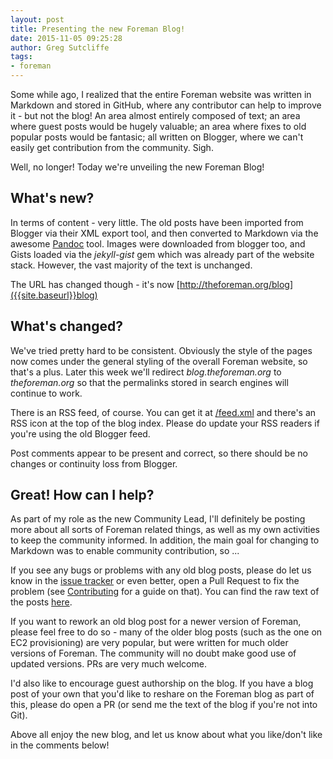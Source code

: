 ```yaml
---
layout: post
title: Presenting the new Foreman Blog!
date: 2015-11-05 09:25:28
author: Greg Sutcliffe
tags:
- foreman
---
```


Some while ago, I realized that the entire Foreman website was written in
Markdown and stored in GitHub, where any contributor can help to improve it -
but not the blog! An area almost entirely composed of text; an area where guest
posts would be hugely valuable; an area where fixes to old popular posts would
be fantasic; all written on Blogger, where we can't easily get contribution
from the community. Sigh.

Well, no longer! Today we're unveiling the new Foreman Blog!

<!--more-->

## What's new?

In terms of content - very little. The old posts have been imported from
Blogger via their XML export tool, and then converted to Markdown via the
awesome [Pandoc](pandoc.org) tool. Images were downloaded from blogger too, and
Gists loaded via the *jekyll-gist* gem which was already part of the website
stack. However, the vast majority of the text is unchanged.

The URL has changed though - it's now
[http://theforeman.org/blog]({{site.baseurl}}blog)

## What's changed?

We've tried pretty hard to be consistent. Obviously the style of the pages now
comes under the general styling of the overall Foreman website, so that's a
plus. Later this week we'll redirect *blog.theforeman.org* to *theforeman.org*
so that the permalinks stored in search engines will continue to work.

There is an RSS feed, of course. You can get it at
[/feed.xml]({{site.baseurl}}feed.xml) and there's an RSS icon at the top
of the blog index. Please do update your RSS readers if you're using the old Blogger
feed.

Post comments appear to be present and correct, so there should be no
changes or continuity loss from Blogger.

## Great! How can I help?

As part of my role as the new Community Lead, I'll definitely be posting more
about all sorts of Foreman related things, as well as my own activities to keep
the community informed. In addition, the main goal for changing to Markdown was
to enable community contribution, so ...

If you see any bugs or problems with any old blog posts, please do let us know
in the [issue tracker](https://github.com/theforeman/theforeman.org/issues) or
even better, open a Pull Request to fix the problem (see
[Contributing]({{site.baseurl}}contribute.html#Documentationandwebsite)
for a guide on that). You can find the raw text of the posts
[here](https://github.com/theforeman/theforeman.org/tree/gh-pages/_posts).

If you want to rework an old blog post for a newer version of Foreman, please
feel free to do so - many of the older blog posts (such as the one on EC2
provisioning) are very popular, but were written for much older versions of
Foreman. The community will no doubt make good use of updated versions. PRs are
very much welcome.

I'd also like to encourage guest authorship on the blog. If you have a blog
post of your own that you'd like to reshare on the Foreman blog as part of
this, please do open a PR (or send me the text of the blog if you're not into
Git).

Above all enjoy the new blog, and let us know about what you like/don't like in the comments below!
